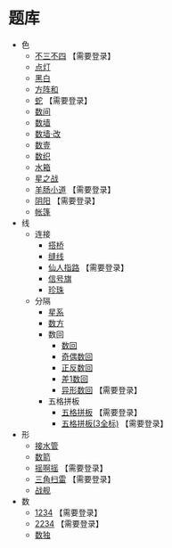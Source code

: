 # 题库
- 色
  - [不三不四](http://www.sudokufans.org.cn/lx/n3.index.php?w=10) 【需要登录】
  - [点灯](https://cn.puzzle-light-up.com/)
  - [黑白](https://cn.puzzle-binairo.com/)
  - [方阵和](https://cn.puzzle-kakurasu.com/)
  - [蛇](http://www.sudokufans.org.cn/lx/she.index.php?w=10) 【需要登录】
  - [数间](https://cn.puzzle-heyawake.com/)
  - [数墙](https://cn.puzzle-nurikabe.com/)
  - [数墙‧改](https://cn.puzzle-tapa.com/)
  - [数壹](数壹.md)
  - [数织](https://cn.puzzle-nonograms.com/)
  - [水箱](https://cn.puzzle-aquarium.com/)
  - [星之战](https://cn.puzzle-star-battle.com/)
  - [羊肠小道](http://www.sudokufans.org.cn/lx/sho.index.php?w=10) 【需要登录】
  - [阴阳](http://www.sudokufans.org.cn/lx/yy.index.php?w=10) 【需要登录】
  - [帐篷](帐篷.md)
- 线
  - 连接
    - [搭桥](https://cn.puzzle-bridges.com/)
    - [缝线](https://cn.puzzle-stitches.com/)
    - [仙人指路](http://www.sudokufans.org.cn/lx/xrzl.index.php?w=10) 【需要登录】
    - [信号旗](https://cn.puzzle-shingoki.com/)
    - [珍珠](珍珠.md)
  - 分隔
    - [星系](https://cn.puzzle-galaxies.com/)
    - [数方](https://cn.puzzle-shikaku.com/)
    - 数回
        - [数回](数回.md)
        - [奇偶数回](奇偶数回.md)
        - [正反数回](正反数回.md)
        - [差1数回](差1数回.md)
        - [异形数回](http://www.sudokufans.org.cn/lx/loom.index.php?w=16&h=10) 【需要登录】
    - 五格拼板
      - [五格拼板](http://www.sudokufans.org.cn/lx/g5.index.php?w=10) 【需要登录】
      - [五格拼板(3全标)](http://www.sudokufans.org.cn/lx/g3.index.php?w=10) 【需要登录】
- 形
  - [接水管](https://cn.puzzle-pipes.com/)
  - [数箭](数箭.md)
  - [摇啊摇](http://www.sudokufans.org.cn/lx/yay.index.php?w=10) 【需要登录】
  - [三角扫雷](http://www.sudokufans.org.cn/lx/ms.index.php?w=6) 【需要登录】
  - [战舰](https://cn.puzzle-battleships.com/)
- 数
  - [1234](http://www.sudokufans.org.cn/lx/game.index.php?type=1234) 【需要登录】
  - [2234](http://www.sudokufans.org.cn/lx/game.index.php?type=2234) 【需要登录】
  - [数独](https://github.com/zhugelianglongming/sudoku/blob/main/SUMMARY.md)
